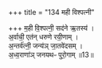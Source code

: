 +++
title = "134 मही विश्पत्नी"

+++
म॒ही वि॒श्पत्नी॒ सद॑ने ऋ॒तस्य॑ ।   
अ॒र्वाची॒ एत॑न् धरुणे रयी॒णाम् ।  
अ॒न्तर्व॑त्नी॒ जन्य॑ञ् जा॒तवे॑दसम् ।  
अ॒ध्व॒राणा॑ञ् जनयथᳶ पुरो॒गाम् ॥13॥